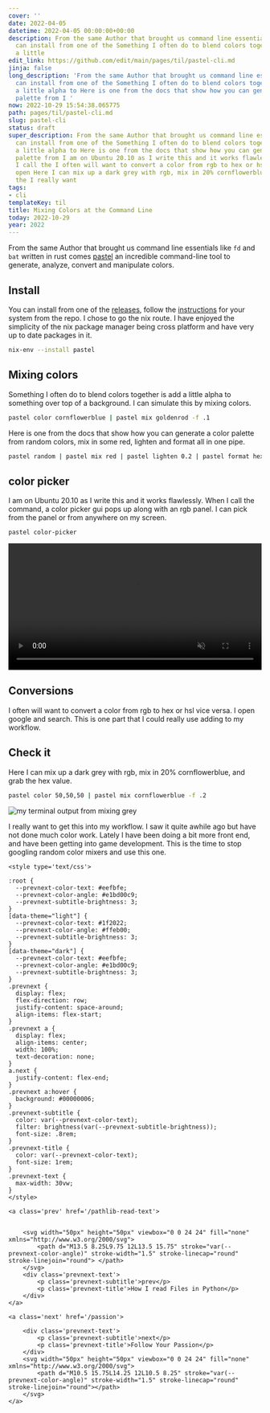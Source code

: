 ```yaml
---
cover: ''
date: 2022-04-05
datetime: 2022-04-05 00:00:00+00:00
description: From the same Author that brought us command line essentials like  You
  can install from one of the Something I often do to blend colors together is add
  a little
edit_link: https://github.com/edit/main/pages/til/pastel-cli.md
jinja: false
long_description: 'From the same Author that brought us command line essentials like  You
  can install from one of the Something I often do to blend colors together is add
  a little alpha to Here is one from the docs that show how you can generate a color
  palette from I '
now: 2022-10-29 15:54:38.065775
path: pages/til/pastel-cli.md
slug: pastel-cli
status: draft
super_description: From the same Author that brought us command line essentials like  You
  can install from one of the Something I often do to blend colors together is add
  a little alpha to Here is one from the docs that show how you can generate a color
  palette from I am on Ubuntu 20.10 as I write this and it works flawlessly.  When
  I call the I often will want to convert a color from rgb to hex or hsl vice versa.  I
  open Here I can mix up a dark grey with rgb, mix in 20% cornflowerblue, and grab
  the I really want
tags:
- cli
templateKey: til
title: Mixing Colors at the Command Line
today: 2022-10-29
year: 2022
---
```


From the same Author that brought us command line essentials like `fd` and
`bat` written in rust comes [pastel](https://github.com/sharkdp/pastel) an
incredible command-line tool to generate, analyze, convert and manipulate
colors.

## Install

You can install from one of the
[releases](https://github.com/sharkdp/pastel/releases), follow the
[instructions](https://github.com/sharkdp/pastel#installation) for your system
from the repo.  I chose to go the nix route.  I have enjoyed the simplicity of
the nix package manager being cross platform and have very up  to date packages
in it.

```bash
nix-env --install pastel
```

## Mixing colors

Something I often do to blend colors together is add a little alpha to
something over top of a background.  I can simulate this by mixing colors.

```bash
pastel color cornflowerblue | pastel mix goldenrod -f .1
```

Here is one from the docs that show how you can generate a color palette from
random colors, mix in some red, lighten and format all in one pipe.

```bash
pastel random | pastel mix red | pastel lighten 0.2 | pastel format hex
```

## color picker

I am on Ubuntu 20.10 as I write this and it works flawlessly.  When I call the
command, a color picker gui pops up along with an rgb panel.  I can pick from
the panel or from anywhere on my screen.

```bash
pastel color-picker
```

<video autoplay="" controls="" loop="true" muted="" playsinline="" width="100%">
    <source src="https://images.waylonwalker.com/pastel-pick.mp4" type="video/mp4">
    Sorry, your browser doesn't support embedded videos.
</video>

## Conversions

I often will want to convert a color from rgb to hex or hsl vice versa.  I open
google and search.  This is one part that I could really use adding to my
workflow.

## Check it

Here I can mix up a dark grey with rgb, mix in 20% cornflowerblue, and grab the
hex value.

```bash
pastel color 50,50,50 | pastel mix cornflowerblue -f .2
```

![my terminal output from mixing grey](https://images.waylonwalker.com/pastel-mix-grey.png)

I really want to get this into my workflow.  I saw it quite awhile ago but have
not done much color work.  Lately I have been doing a bit more front end, and
have been getting into game development.  This is the time to stop googling
random color mixers and use this one.
<div class='prevnext'>

    <style type='text/css'>

    :root {
      --prevnext-color-text: #eefbfe;
      --prevnext-color-angle: #e1bd00c9;
      --prevnext-subtitle-brightness: 3;
    }
    [data-theme="light"] {
      --prevnext-color-text: #1f2022;
      --prevnext-color-angle: #ffeb00;
      --prevnext-subtitle-brightness: 3;
    }
    [data-theme="dark"] {
      --prevnext-color-text: #eefbfe;
      --prevnext-color-angle: #e1bd00c9;
      --prevnext-subtitle-brightness: 3;
    }
    .prevnext {
      display: flex;
      flex-direction: row;
      justify-content: space-around;
      align-items: flex-start;
    }
    .prevnext a {
      display: flex;
      align-items: center;
      width: 100%;
      text-decoration: none;
    }
    a.next {
      justify-content: flex-end;
    }
    .prevnext a:hover {
      background: #00000006;
    }
    .prevnext-subtitle {
      color: var(--prevnext-color-text);
      filter: brightness(var(--prevnext-subtitle-brightness));
      font-size: .8rem;
    }
    .prevnext-title {
      color: var(--prevnext-color-text);
      font-size: 1rem;
    }
    .prevnext-text {
      max-width: 30vw;
    }
    </style>
    
    <a class='prev' href='/pathlib-read-text'>
    

        <svg width="50px" height="50px" viewbox="0 0 24 24" fill="none" xmlns="http://www.w3.org/2000/svg">
            <path d="M13.5 8.25L9.75 12L13.5 15.75" stroke="var(--prevnext-color-angle)" stroke-width="1.5" stroke-linecap="round" stroke-linejoin="round"> </path>
        </svg>
        <div class='prevnext-text'>
            <p class='prevnext-subtitle'>prev</p>
            <p class='prevnext-title'>How I read Files in Python</p>
        </div>
    </a>
    
    <a class='next' href='/passion'>
    
        <div class='prevnext-text'>
            <p class='prevnext-subtitle'>next</p>
            <p class='prevnext-title'>Follow Your Passion</p>
        </div>
        <svg width="50px" height="50px" viewbox="0 0 24 24" fill="none" xmlns="http://www.w3.org/2000/svg">
            <path d="M10.5 15.75L14.25 12L10.5 8.25" stroke="var(--prevnext-color-angle)" stroke-width="1.5" stroke-linecap="round" stroke-linejoin="round"></path>
        </svg>
    </a>
  </div>